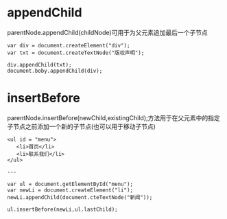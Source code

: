 # appendChild

parentNode.appendChild(childNode)可用于为父元素追加最后一个子节点

    var div = document.createElement("div");
    var txt = document.createTextNode("版权声明");

    div.appendChild(txt);
    document.boby.appendChild(div);

# insertBefore

parentNode.insertBefore(newChild,existingChild);方法用于在父元素中的指定子节点之前添加一个新的子节点(也可以用于移动子节点)

    <ul id = "menu">
       <li>首页</li>
       <li>联系我们</li>       
    </ul>

    ---

    var ul = document.getElementById("menu");
    var newLi = document.createElement("li");
    newLi.appendChild(document.cteTextNode("新闻"));

    ul.insertBefore(newLi,ul.lastChild);
   
  
    
